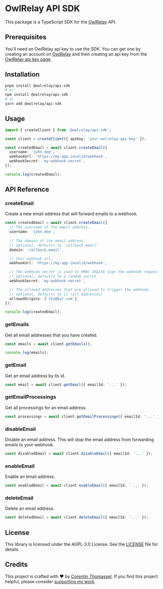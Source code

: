 # OwlRelay API SDK

This package is a TypeScript SDK for the [OwlRelay](https://owlrelay.email/) API.

## Prerequisites

You'll need an OwlRelay api key to use the SDK. You can get one by creating an account on [OwlRelay](https://app.owlrelay.email/register) and then creating an api key from the [OwlRelay api key page](https://app.owlrelay.email/api-keys).

## Installation

```bash
pnpm install @owlrelay/api-sdk
# or
npm install @owlrelay/api-sdk
# or
yarn add @owlrelay/api-sdk
```

## Usage

```ts
import { createClient } from '@owlrelay/api-sdk';

const client = createClient({ apiKey: 'your-owlrelay-api-key' });

const createdEmail = await client.createEmail({
  username: 'john.doe',
  webhookUrl: 'https://my-app.invalid/webhook',
  webhookSecret: 'my-webhook-secret',
});

console.log(createdEmail);
```

## API Reference

### createEmail

Create a new email address that will forward emails to a webhook.

```ts
const createdEmail = await client.createEmail({
  // The username of the email address.
  username: 'john.doe', 
  
  // The domain of the email address.
  // optional, defaults to 'callback.email'
  domain: 'callback.email',

  // Your webhook url.
  webhookUrl: 'https://my-app.invalid/webhook',

  // The webhook secret is used to HMAC-SHA256 sign the webhook request.
  // optional, defaults to a random secret
  webhookSecret: 'my-webhook-secret',

  // The allowed addresses that are allowed to trigger the webhook.
  // optional, defaults to [] (all addresses)
  allowedOrigins: ['foo@bar.com'],
});

console.log(createdEmail);
```

### getEmails

Get all email addresses that you have created.

```ts
const emails = await client.getEmails();

console.log(emails);
```

### getEmail

Get an email address by its id.

```ts
const email = await client.getEmail({ emailId: '...' });
```

### getEmailProcessings

Get all processings for an email address.

```ts
const processings = await client.getEmailProcessings({ emailId: '...' });
```

### disableEmail

Disable an email address. This will stop the email address from forwarding emails to your webhook.

```ts
const disabledEmail = await client.disableEmail({ emailId: '...' });
```

### enableEmail

Enable an email address.

```ts
const enabledEmail = await client.enableEmail({ emailId: '...' });
```

### deleteEmail

Delete an email address.

```ts
const deletedEmail = await client.deleteEmail({ emailId: '...' });
```

## License

This library is licensed under the AGPL-3.0 License. See the [LICENSE](./LICENSE) file for details.

## Credits

This project is crafted with ❤️ by [Corentin Thomasset](https://corentin.tech).
If you find this project helpful, please consider [supporting my work](https://buymeacoffee.com/cthmsst).
